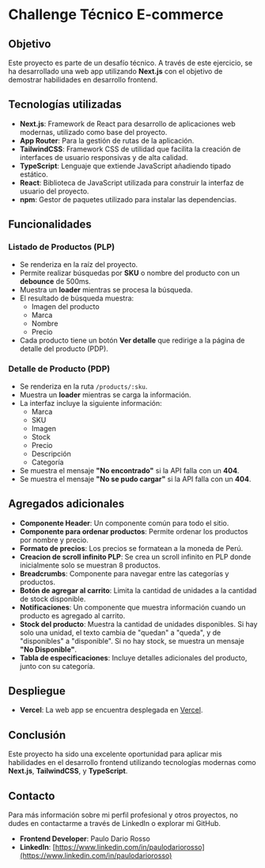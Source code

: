 # Challenge Técnico E-commerce

## Objetivo

Este proyecto es parte de un desafío técnico. A través de este ejercicio, se ha desarrollado una web app utilizando **Next.js** con el objetivo de demostrar habilidades en desarrollo frontend.

## Tecnologías utilizadas

- **Next.js**: Framework de React para desarrollo de aplicaciones web modernas, utilizado como base del proyecto.
- **App Router**: Para la gestión de rutas de la aplicación.
- **TailwindCSS**: Framework CSS de utilidad que facilita la creación de interfaces de usuario responsivas y de alta calidad.
- **TypeScript**: Lenguaje que extiende JavaScript añadiendo tipado estático.
- **React**: Biblioteca de JavaScript utilizada para construir la interfaz de usuario del proyecto.
- **npm**: Gestor de paquetes utilizado para instalar las dependencias.

## Funcionalidades

### Listado de Productos (PLP)

- Se renderiza en la raíz del proyecto.
- Permite realizar búsquedas por **SKU** o nombre del producto con un **debounce** de 500ms.
- Muestra un **loader** mientras se procesa la búsqueda.
- El resultado de búsqueda muestra:
  - Imagen del producto
  - Marca
  - Nombre
  - Precio
- Cada producto tiene un botón **Ver detalle** que redirige a la página de detalle del producto (PDP).

### Detalle de Producto (PDP)

- Se renderiza en la ruta `/products/:sku`.
- Muestra un **loader** mientras se carga la información.
- La interfaz incluye la siguiente información:
  - Marca
  - SKU
  - Imagen
  - Stock
  - Precio
  - Descripción
  - Categoría
- Se muestra el mensaje **"No encontrado"** si la API falla con un **404**.
- Se muestra el mensaje **"No se pudo cargar"** si la API falla con un **404**.

## Agregados adicionales

- **Componente Header**: Un componente común para todo el sitio.
- **Componente para ordenar productos**: Permite ordenar los productos por nombre y precio.
- **Formato de precios**: Los precios se formatean a la moneda de Perú.
- **Creacion de scroll infinito PLP**: Se crea un scroll infinito en PLP donde inicialmente solo se muestran 8 productos.
- **Breadcrumbs**: Componente para navegar entre las categorías y productos.
- **Botón de agregar al carrito**: Limita la cantidad de unidades a la cantidad de stock disponible.
- **Notificaciones**: Un componente que muestra información cuando un producto es agregado al carrito.
- **Stock del producto**: Muestra la cantidad de unidades disponibles. Si hay solo una unidad, el texto cambia de "quedan" a "queda", y de "disponibles" a "disponible". Si no hay stock, se muestra un mensaje **"No Disponible"**.
- **Tabla de especificaciones**: Incluye detalles adicionales del producto, junto con su categoría.

## Despliegue

- **Vercel**: La web app se encuentra desplegada en [Vercel](https://challenge-tecnico-ecomerce.vercel.app/).

## Conclusión

Este proyecto ha sido una excelente oportunidad para aplicar mis habilidades en el desarrollo frontend utilizando tecnologías modernas como **Next.js**, **TailwindCSS**, y **TypeScript**.

## Contacto

Para más información sobre mi perfil profesional y otros proyectos, no dudes en contactarme a través de LinkedIn o explorar mi GitHub.

- **Frontend Developer**: Paulo Dario Rosso
- **LinkedIn**: [https://www.linkedin.com/in/paulodariorosso](https://www.linkedin.com/in/paulodariorosso)